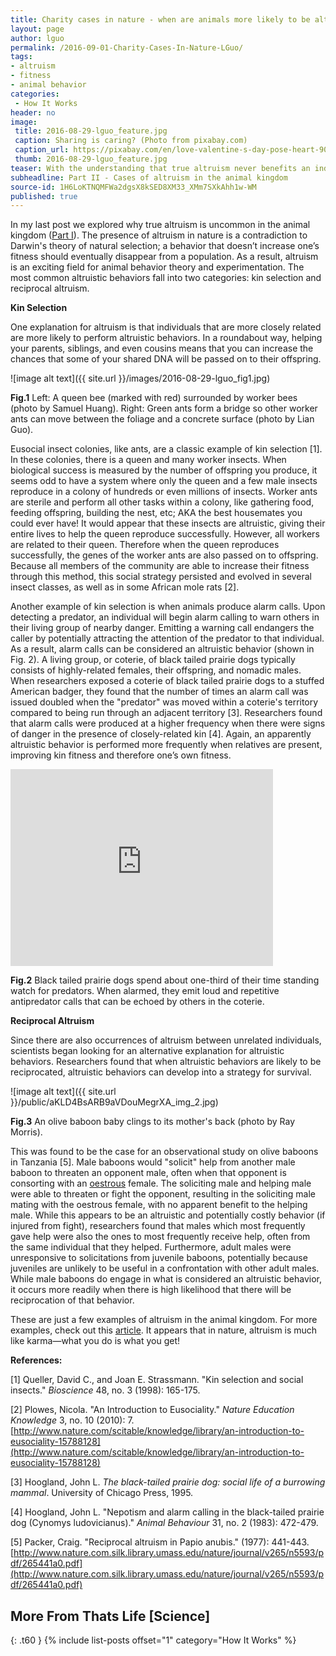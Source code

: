 ```yaml
---
title: Charity cases in nature - when are animals more likely to be altruistic?
layout: page
author: lguo
permalink: /2016-09-01-Charity-Cases-In-Nature-LGuo/
tags:
- altruism
- fitness
- animal behavior
categories:
 - How It Works
header: no
image:
 title: 2016-08-29-lguo_feature.jpg
 caption: Sharing is caring? (Photo from pixabay.com)
 caption_url: https://pixabay.com/en/love-valentine-s-day-pose-heart-903178/
 thumb: 2016-08-29-lguo_feature.jpg
teaser: With the understanding that true altruism never benefits an individual, let’s explore some of these interesting cases of altruism in nature.
subheadline: Part II - Cases of altruism in the animal kingdom
source-id: 1H6LoKTNQMFWa2dgsX8kSED8XM33_XMm7SXkAhh1w-WM
published: true
---
```

In my last post we explored why true altruism is uncommon in the animal kingdom ([Part I](http://thatslifesci.com.s3-website-us-east-1.amazonaws.com/2016-08-22-Being-selfish-means-staying-alive-LGuo/)). The presence of altruism in nature is a contradiction to Darwin's theory of natural selection; a behavior that doesn’t increase one’s fitness should eventually disappear from a population. As a result, altruism is an exciting field for animal behavior theory and experimentation. The most common altruistic behaviors fall into two categories: kin selection and reciprocal altruism. 

**Kin Selection**

One explanation for altruism is that individuals that are more closely related are more likely to perform altruistic behaviors. In a roundabout way, helping your parents, siblings, and even cousins means that you can increase the chances that some of your shared DNA will be passed on to their offspring. 

![image alt text]({{ site.url }}/images/2016-08-29-lguo_fig1.jpg)

**Fig.1** Left: A queen bee (marked with red) surrounded by worker bees (photo by Samuel Huang). Right: Green ants form a bridge so other worker ants can move between the foliage and a concrete surface (photo by Lian Guo).

Eusocial insect colonies, like ants, are a classic example of kin selection [1]. In these colonies, there is a queen and many worker insects. When biological success is measured by the number of offspring you produce, it seems odd to have a system where only the queen and a few male insects reproduce in a colony of hundreds or even millions of insects. Worker ants are sterile and perform all other tasks within a colony, like gathering food, feeding offspring, building the nest, etc; AKA the best housemates you could ever have! It would appear that these insects are altruistic, giving their entire lives to help the queen reproduce successfully. However, all workers are related to their queen. Therefore when the queen reproduces successfully, the genes of the worker ants are also passed on to offspring. Because all members of the community are able to increase their fitness through this method, this social strategy persisted and evolved in several insect classes, as well as in some African mole rats [2]. 

Another example of kin selection is when animals produce alarm calls. Upon detecting a predator, an individual will begin alarm calling to warn others in their living group of nearby danger. Emitting a warning call endangers the caller by potentially attracting the attention of the predator to that individual. As a result, alarm calls can be considered an altruistic behavior (shown in Fig. 2). A living group, or coterie, of black tailed prairie dogs typically consists of highly-related females, their offspring, and nomadic males. When researchers exposed a coterie of black tailed prairie dogs to a stuffed American badger, they found that the number of times an alarm call was issued doubled when the "predator" was moved within a coterie's territory compared to being run through an adjacent territory [3]. Researchers found that alarm calls were produced at a higher frequency when there were signs of danger in the presence of closely-related kin [4]. Again, an apparently altruistic behavior is performed more frequently when relatives are present, improving kin fitness and therefore one’s own fitness.

<div class="flex-video"> 

<iframe width="420" height="315" src="https://www.youtube.com/embed/uQWPSVqhdbo" frameborder="0" allowfullscreen></iframe>

</div>

**Fig.2** Black tailed prairie dogs spend about one-third of their time standing watch for predators. When alarmed, they emit loud and repetitive antipredator calls that can be echoed by others in the coterie.

**Reciprocal Altruism**

Since there are also occurrences of altruism between unrelated individuals, scientists began looking for an alternative explanation for altruistic behaviors. Researchers found that when altruistic behaviors are likely to be reciprocated, altruistic behaviors can develop into a strategy for survival. 

![image alt text]({{ site.url }}/public/aKLD4BsARB9aVDouMegrXA_img_2.jpg)

**Fig.3** An olive baboon baby clings to its mother's back (photo by Ray Morris). 

This was found to be the case for an observational study on olive baboons in Tanzania [5]. Male baboons would "solicit" help from another male baboon to threaten an opponent male, often when that opponent is consorting with an [oestrous](http://www.encyclopedia.com/topic/oestrus_cycle.aspx) female. The soliciting male and helping male were able to threaten or fight the opponent, resulting in the soliciting male mating with the oestrous female, with no apparent benefit to the helping male. While this appears to be an altruistic and potentially costly behavior (if injured from fight), researchers found that males which most frequently gave help were also the ones to most frequently receive help, often from the same individual that they helped. Furthermore, adult males were unresponsive to solicitations from juvenile baboons, potentially because juveniles are unlikely to be useful in a confrontation with other adult males. While male baboons do engage in what is considered an altruistic behavior, it occurs more readily when there is high likelihood that there will be reciprocation of that behavior. 

These are just a few examples of altruism in the animal kingdom. For more examples, check out this [article](http://goodnature.nathab.com/is-animal-altruism-real/). It appears that in nature, altruism is much like karma—what you do is what you get!

**References:**

[1] Queller, David C., and Joan E. Strassmann. "Kin selection and social insects." *Bioscience* 48, no. 3 (1998): 165-175.

[2] Plowes, Nicola. "An Introduction to Eusociality." *Nature Education Knowledge* 3, no. 10 (2010): 7. [http://www.nature.com/scitable/knowledge/library/an-introduction-to-eusociality-15788128](http://www.nature.com/scitable/knowledge/library/an-introduction-to-eusociality-15788128)

[3] Hoogland, John L. *The black-tailed prairie dog: social life of a burrowing mammal*. University of Chicago Press, 1995.

[4] Hoogland, John L. "Nepotism and alarm calling in the black-tailed prairie dog (Cynomys ludovicianus)." *Animal Behaviour* 31, no. 2 (1983): 472-479.

[5] Packer, Craig. "Reciprocal altruism in Papio anubis." (1977): 441-443. [http://www.nature.com.silk.library.umass.edu/nature/journal/v265/n5593/pdf/265441a0.pdf](http://www.nature.com.silk.library.umass.edu/nature/journal/v265/n5593/pdf/265441a0.pdf)

## More From Thats Life [Science]
{: .t60 }
{% include list-posts offset="1" category="How It Works" %}
